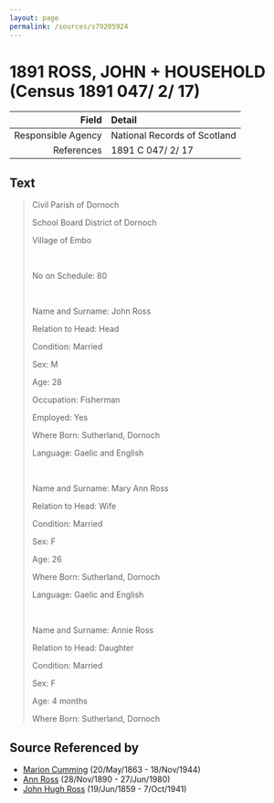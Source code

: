 ```yaml
---
layout: page
permalink: /sources/s79205924
---
```


# 1891 ROSS, JOHN + HOUSEHOLD (Census 1891 047/ 2/ 17)

Field | Detail
---:|:---
Responsible Agency | National Records of Scotland
References | 1891 C 047/ 2/ 17

## Text

> Civil Parish of Dornoch
>
> School Board District of Dornoch
>
> Village of Embo
>
> <br/>
>
> No on Schedule: 80
>
> <br/>
>
> Name and Surname: John Ross
>
> Relation to Head: Head
>
> Condition: Married
>
> Sex: M
>
> Age: 28
>
> Occupation: Fisherman
>
> Employed: Yes
>
> Where Born: Sutherland, Dornoch
>
> Language: Gaelic and English
>
> <br/>
>
> Name and Surname: Mary Ann Ross
>
> Relation to Head: Wife
>
> Condition: Married
>
> Sex: F
>
> Age: 26
>
> Where Born: Sutherland, Dornoch
>
> Language: Gaelic and English
>
> <br/>
>
> Name and Surname: Annie Ross
>
> Relation to Head: Daughter
>
> Condition: Married
>
> Sex: F
>
> Age: 4 months
>
> Where Born: Sutherland, Dornoch
>

## Source Referenced by

* [Marion Cumming](../people/@59851647@-marion-cumming-b1863-5-20-d1944-11-18.md) (20/May/1863 - 18/Nov/1944)
* [Ann Ross](../people/@52613824@-ann-ross-b1890-11-28-d1980-6-27.md) (28/Nov/1890 - 27/Jun/1980)
* [John Hugh Ross](../people/@75057664@-john-hugh-ross-b1859-6-19-d1941-10-7.md) (19/Jun/1859 - 7/Oct/1941)
